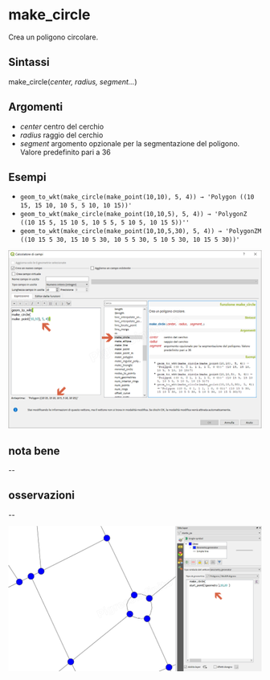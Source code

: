 # make_circle

Crea un poligono circolare.

## Sintassi

make_circle(_center, radius, segment…_)

## Argomenti

* _center_ centro del cerchio
* _radius_ raggio del cerchio
* _segment_ argomento opzionale per la segmentazione del poligono. Valore predefinito pari a 36

## Esempi

* `geom_to_wkt(make_circle(make_point(10,10), 5, 4)) → 'Polygon ((10 15, 15 10, 10 5, 5 10, 10 15))'`
* `geom_to_wkt(make_circle(make_point(10,10,5), 5, 4)) → 'PolygonZ ((10 15 5, 15 10 5, 10 5 5, 5 10 5, 10 15 5))''`
* `geom_to_wkt(make_circle(make_point(10,10,5,30), 5, 4)) → 'PolygonZM ((10 15 5 30, 15 10 5 30, 10 5 5 30, 5 10 5 30, 10 15 5 30))'`

![](../../img/geometria/make_circle/make_circle1.png)

## nota bene

--

## osservazioni

--

![](../../img/geometria/make_circle/make_circle2.png)